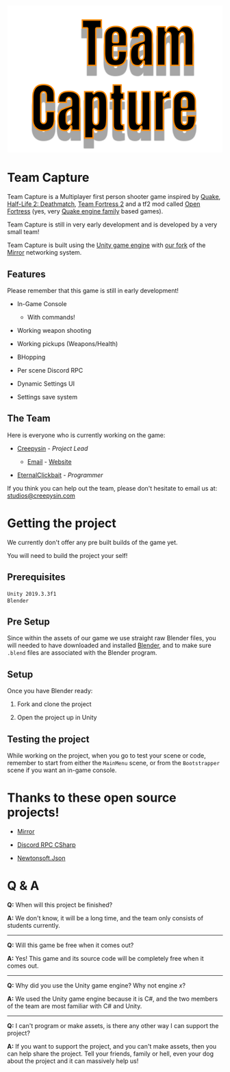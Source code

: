 ![Logo](tc-logo.png)

# Team Capture

Team Capture is a Multiplayer first person shooter game inspired by [Quake](https://store.steampowered.com/app/2310/QUAKE/), [Half-Life 2: Deathmatch](https://store.steampowered.com/app/320/HalfLife_2_Deathmatch/), [Team Fortress 2](http://www.teamfortress.com/) and a tf2 mod called [Open Fortress](https://www.openfortress.fun/) (yes, very [Quake engine family](https://commons.wikimedia.org/wiki/File:Quake_-_family_tree.svg) based games).

Team Capture is still in very early development and is developed by a very small team!

Team Capture is built using the [Unity game engine](https://unity.com/) with [our fork](https://github.com/Creepysin-Studios/TC-Mirror) of the [Mirror](https://mirror-networking.com/) networking system.

## Features

Please remember that this game is still in early development!

- In-Game Console

    - With commands!

- Working weapon shooting

- Working pickups (Weapons/Health)

- BHopping

- Per scene Discord RPC

- Dynamic Settings UI

- Settings save system

## The Team

Here is everyone who is currently working on the game:

* [Creepysin](https://github.com/Creepysin) - *Project Lead*

    - [Email](mailto:me@creepysin.com) - [Website](https://creepysin.com)

* [EternalClickbait](https://github.com/EternalClickbait) - *Programmer*

If you think you can help out the team, please don't hesitate to email us at: studios@creepysin.com

# Getting the project

We currently don't offer any pre built builds of the game yet.

You will need to build the project your self!

## Prerequisites

```
Unity 2019.3.3f1
Blender
```

## Pre Setup

Since within the assets of our game we use straight raw Blender files, you will needed to have downloaded and installed [Blender](https://www.blender.org/), and to make sure `.blend` files are associated with the Blender program.

## Setup

Once you have Blender ready:

1. Fork and clone the project

2. Open the project up in Unity

## Testing the project

While working on the project, when you go to test your scene or code, remember to start from either the `MainMenu` scene, or from the `Bootstrapper` scene if you want an in-game console.

# Thanks to these open source projects!

- [Mirror](https://mirror-networking.com/)

- [Discord RPC CSharp](https://github.com/Lachee/discord-rpc-csharp)

- [Newtonsoft.Json](https://www.newtonsoft.com/json)

# Q & A

**Q:** When will this project be finished?

**A:** We don't know, it will be a long time, and the team only consists
 of students currently.

---

**Q:** Will this game be free when it comes out?

**A:** Yes! This game and its source code will be completely free when it comes out.

---

**Q:** Why did you use the Unity game engine? Why not engine *x*?

**A:** We used the Unity game engine because it is C#, and the two members of the team are most familiar with C# and Unity.

---

**Q:** I can't program or make assets, is there any other way I can support the project?

**A:** If you want to support the project, and you can't make assets, then you can help share the project. Tell your friends, family or hell, even your dog about the project and it can massively help us!